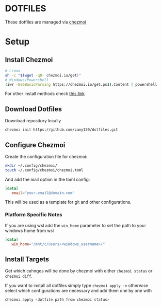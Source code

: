 
# DOTFILES
These dotfiles are managed via [chezmoi](https://github.com/twpayne/chezmoi/)

# Setup
## Install Chezmoi
```sh
# Linux
sh -c "$(wget -qO- chezmoi.io/get)"
# Windows/Powershell
(iwr -UseBasicParsing https://chezmoi.io/get.ps1).Content | powershell -c -
```
For other install methods check [this link](https://www.chezmoi.io/install/)
## Download Dotfiles
Download repository locally
```sh
chezmoi init https://github.com/zany130/dotfiles.git
```
## Configure Chezmoi
Create the configuration file for chezmoi:
```sh
mkdir ~/.config/chezmoi/
touch ~/.config/chezmoi/chezmoi.toml
```
And add the mail option in the toml config:
```toml
[data]
   email="your.email@domain.com"
```
This will be used as a template for git and other configurations.
### Platform Specific Notes
If you are using wsl add the `win_home` parameter to set the path to your windows
home from wsl
```toml
[data]
   win_home="/mnt/c/Users/<windows_username>/"
```

## Install Targets
Get which cahnges will be done by chezmoi with either `chezmoi status` or `chezmoi diff`.

If you want to install all dotfiles simply type `chezmoi apply -v` otherwise
select which configurations are necessary and add them one by one with
```sh
chezmoi apply <dotfile path from chezmoi status>
```
